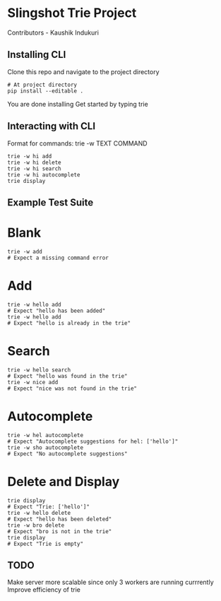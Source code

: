 # Slingshot Trie Project 
Contributors - Kaushik Indukuri

## Installing CLI
Clone this repo and navigate to the project directory
```
# At project directory 
pip install --editable . 
```
You are done installing
Get started by typing trie 
## Interacting with CLI
Format for commands:
trie -w TEXT COMMAND
```
trie -w hi add
trie -w hi delete
trie -w hi search 
trie -w hi autocomplete 
trie display
```
## Example Test Suite
# Blank
```
trie -w add
# Expect a missing command error
```
# Add
```
trie -w hello add
# Expect "hello has been added"
trie -w hello add
# Expect "hello is already in the trie"
```
# Search
```
trie -w hello search
# Expect "hello was found in the trie"
trie -w nice add
# Expect "nice was not found in the trie"
```
# Autocomplete
```
trie -w hel autocomplete
# Expect "Autocomplete suggestions for hel: ['hello']"
trie -w sho autocomplete
# Expect "No autocomplete suggestions"
```
# Delete and Display
```
trie display
# Expect "Trie: ['hello']"
trie -w hello delete
# Expect "hello has been deleted"
trie -w bro delete
# Expect "bro is not in the trie"
trie display
# Expect "Trie is empty"
```
## TODO
Make server more scalable since only 3 workers are running currrently 
Improve efficiency of trie 
